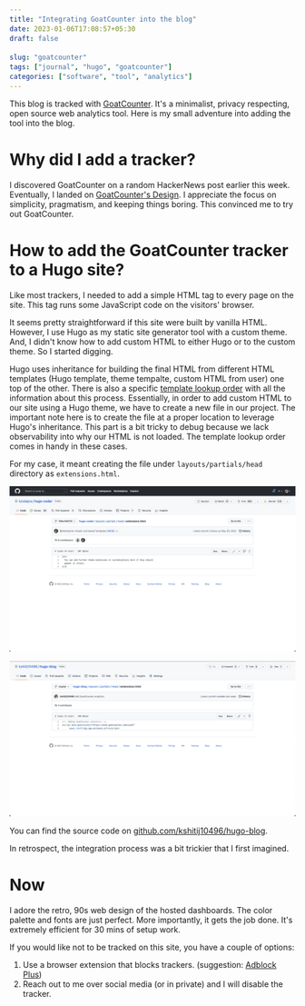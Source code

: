 ```yaml
---
title: "Integrating GoatCounter into the blog"
date: 2023-01-06T17:08:57+05:30
draft: false

slug: "goatcounter" 
tags: ["journal", "hugo", "goatcounter"]
categories: ["software", "tool", "analytics"]
---
```


This blog is tracked with [GoatCounter](https://www.goatcounter.com/). It's a minimalist, privacy respecting, open source web analytics tool.
Here is my small adventure into adding the tool into the blog.

# Why did I add a tracker?

I discovered GoatCounter on a random HackerNews post earlier this week.
Eventually, I landed on [GoatCounter's Design](https://www.goatcounter.com/design).
I appreciate the focus on simplicity, pragmatism, and keeping things boring.
This convinced me to try out GoatCounter.

# How to add the GoatCounter tracker to a Hugo site?

Like most trackers, I needed to add a simple HTML tag to every page on the site.
This tag runs some JavaScript code on the visitors' browser.

It seems pretty straightforward if this site were built by vanilla HTML.
However, I use Hugo as my static site generator tool with a custom theme.
And, I didn't know how to add custom HTML to either Hugo or to the custom theme.
So I started digging.

Hugo uses inheritance for building the final HTML from different HTML templates (Hugo template, theme tempalte, custom HTML from user) one top of the other.
There is also a specific [template lookup order](https://gohugo.io/templates/lookup-order/) with all the information about this process.
Essentially, in order to add custom HTML to our site using a Hugo theme, we have to create a new file in our project. 
The important note here is to create the file at a proper location to leverage Hugo's inheritance.
This part is a bit tricky to debug because we lack observability into why our HTML is not loaded.
The template lookup order comes in handy in these cases.

For my case, it meant creating the file under `layouts/partials/head` directory as `extensions.html`. 

![Coder theme on Hugo](coder.png 'Coder theme on Hugo')

![Updated my blog with custom HTML](blog.png 'Updated blog with GoatCounter tag')

You can find the source code on [github.com/kshitij10496/hugo-blog](https://github.com/kshitij10496/hugo-blog/blob/25d5e4393db48d6432aed970882c6c48bc10b27b/layouts/partials/head/extensions.html).

In retrospect, the integration process was a bit trickier that I first imagined.

# Now

I adore the retro, 90s web design of the hosted dashboards.
The color palette and fonts are just perfect.
More importantly, it gets the job done.
It's extremely efficient for 30 mins of setup work.

If you would like not to be tracked on this site, you have a couple of options:
1. Use a browser extension that blocks trackers. (suggestion: [Adblock Plus](https://adblockplus.org/))
2. Reach out to me over social media (or in private) and I will disable the tracker.
